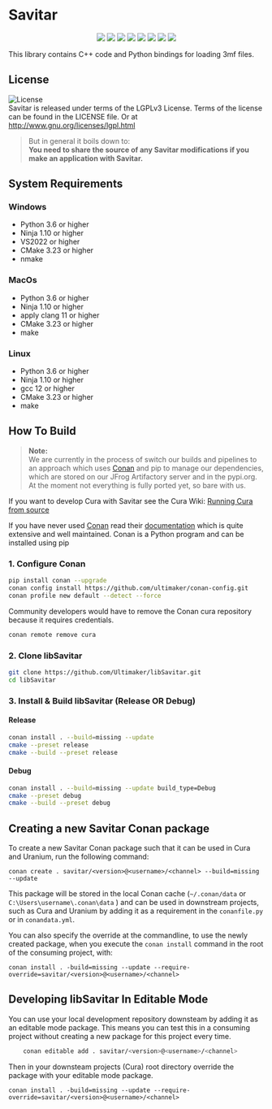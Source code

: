# Savitar

<p align="center">
    <a href="https://github.com/Ultimaker/libSavitar/actions/workflows/conan-package.yml" alt="Conan Package">
        <img src="https://github.com/Ultimaker/libsavitar/actions/workflows/conan-package.yml/badge.svg" /></a>
    <a href="https://github.com/Ultimaker/libSavitar/actions/workflows/unit-test.yml" alt="Unit test">
        <img src="https://github.com/Ultimaker/libsavitar/actions/workflows/unit-test.yml/badge.svg" /></a>
    <a href="https://github.com/Ultimaker/libSavitar/issues" alt="Open Issues">
        <img src="https://img.shields.io/github/issues/ultimaker/libsavitar" /></a>
    <a href="https://github.com/Ultimaker/libSavitar/issues?q=is%3Aissue+is%3Aclosed" alt="Closed Issues">
        <img src="https://img.shields.io/github/issues-closed/ultimaker/libsavitar?color=g" /></a>
    <a href="https://github.com/Ultimaker/libSavitar/pulls" alt="Pull Requests">
        <img src="https://img.shields.io/github/issues-pr/ultimaker/libsavitar" /></a>
    <a href="https://github.com/Ultimaker/libSavitar/graphs/contributors" alt="Contributors">
        <img src="https://img.shields.io/github/contributors/ultimaker/libsavitar" /></a>
    <a href="https://github.com/Ultimaker/libSavitar" alt="Repo Size">
        <img src="https://img.shields.io/github/repo-size/ultimaker/libsavitar?style=flat" /></a>
    <a href="https://github.com/Ultimaker/libSavitar/blob/master/LICENSE" alt="License">
        <img src="https://img.shields.io/github/license/ultimaker/libsavitar?style=flat" /></a>
</p>

This library contains C++ code and Python bindings for loading 3mf files.

## License

![License](https://img.shields.io/github/license/ultimaker/libsavitar?style=flat)  
Savitar is released under terms of the LGPLv3 License. Terms of the license can be found in the LICENSE file. Or at
http://www.gnu.org/licenses/lgpl.html

> But in general it boils down to:  
> **You need to share the source of any Savitar modifications if you make an application with Savitar.**

## System Requirements

### Windows
- Python 3.6 or higher
- Ninja 1.10 or higher
- VS2022 or higher
- CMake 3.23 or higher
- nmake

### MacOs
- Python 3.6 or higher
- Ninja 1.10 or higher
- apply clang 11 or higher
- CMake 3.23 or higher
- make

### Linux
- Python 3.6 or higher
- Ninja 1.10 or higher
- gcc 12 or higher
- CMake 3.23 or higher
- make


## How To Build

> **Note:**  
> We are currently in the process of switch our builds and pipelines to an approach which uses [Conan](https://conan.io/)
> and pip to manage our dependencies, which are stored on our JFrog Artifactory server and in the pypi.org.
> At the moment not everything is fully ported yet, so bare with us.

If you want to develop Cura with Savitar see the Cura Wiki: [Running Cura from source](https://github.com/Ultimaker/Cura/wiki/Running-Cura-from-Source)

If you have never used [Conan](https://conan.io/) read their [documentation](https://docs.conan.io/en/latest/index.html)
which is quite extensive and well maintained. Conan is a Python program and can be installed using pip

### 1. Configure Conan

```bash
pip install conan --upgrade
conan config install https://github.com/ultimaker/conan-config.git
conan profile new default --detect --force
```

Community developers would have to remove the Conan cura repository because it requires credentials.
```bash
conan remote remove cura
```

### 2. Clone libSavitar
```bash
git clone https://github.com/Ultimaker/libSavitar.git
cd libSavitar
```

### 3. Install & Build libSavitar (Release OR Debug)

#### Release
```bash
conan install . --build=missing --update
cmake --preset release
cmake --build --preset release
```

#### Debug

```bash
conan install . --build=missing --update build_type=Debug
cmake --preset debug
cmake --build --preset debug
```

## Creating a new Savitar Conan package

To create a new Savitar Conan package such that it can be used in Cura and Uranium, run the following command:

```shell
conan create . savitar/<version>@<username>/<channel> --build=missing --update
```

This package will be stored in the local Conan cache (`~/.conan/data` or `C:\Users\username\.conan\data` ) and can be used in downstream
projects, such as Cura and Uranium by adding it as a requirement in the `conanfile.py` or in `conandata.yml`.

You can also specify the override at the commandline, to use the newly created package, when you execute the `conan install`
command in the root of the consuming project, with:


```shell
conan install . -build=missing --update --require-override=savitar/<version>@<username>/<channel>
```

## Developing libSavitar In Editable Mode

You can use your local development repository downsteam by adding it as an editable mode package.
This means you can test this in a consuming project without creating a new package for this project every time.

```bash
    conan editable add . savitar/<version>@<username>/<channel>
```

Then in your downsteam projects (Cura) root directory override the package with your editable mode package.  

```shell
conan install . -build=missing --update --require-override=savitar/<version>@<username>/<channel>
```
